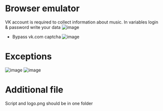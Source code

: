 # Browser emulator
VK account is required to collect information about music. In variables login & password write your data
![image](https://github.com/wpnya/Statisticus/assets/121402730/68e626b0-4e78-44d4-9546-070520f757ad)

+ Bypass vk.com captcha 
![image](https://github.com/wpnya/Statisticus/assets/121402730/12fa411c-9381-4518-8f35-723b3eaeaf01)

# Exceptions
![image](https://github.com/wpnya/Statisticus/assets/121402730/8012cdc5-c3a3-422e-9392-5f73a9085e4d)
![image](https://github.com/wpnya/Statisticus/assets/121402730/f892985e-63af-42e2-b04f-35e11ed25440)


# Additional file
Script and logo.png should be in one folder
